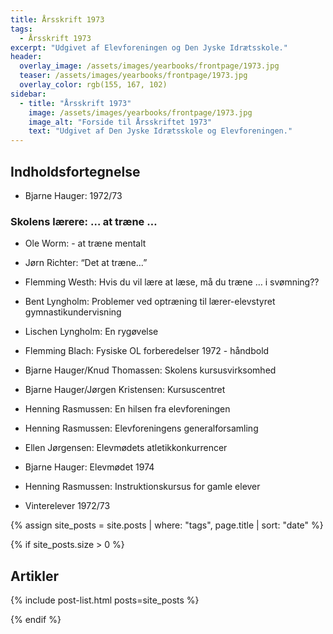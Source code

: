 ```yaml
---
title: Årsskrift 1973
tags:
  - Årsskrift 1973
excerpt: "Udgivet af Elevforeningen og Den Jyske Idrætsskole."
header:
  overlay_image: /assets/images/yearbooks/frontpage/1973.jpg
  teaser: /assets/images/yearbooks/frontpage/1973.jpg
  overlay_color: rgb(155, 167, 102)
sidebar:
  - title: "Årsskrift 1973"
    image: /assets/images/yearbooks/frontpage/1973.jpg
    image_alt: "Forside til Årsskriftet 1973"
    text: "Udgivet af Den Jyske Idrætsskole og Elevforeningen."
---
```


## Indholdsfortegnelse

- Bjarne Hauger: 1972/73

### Skolens lærere: … at træne …

- Ole Worm: - at træne mentalt
- Jørn Richter: “Det at træne…”
- Flemming Westh: Hvis du vil lære at læse, må du træne … i svømning??
- Bent Lyngholm: Problemer ved optræning til lærer-elevstyret gymnastikundervisning
- Lischen Lyngholm: En rygøvelse
- Flemming Blach: Fysiske OL forberedelser 1972 - håndbold

- Bjarne Hauger/Knud Thomassen: Skolens kursusvirksomhed
- Bjarne Hauger/Jørgen Kristensen: Kursuscentret
- Henning Rasmussen: En hilsen fra elevforeningen
- Henning Rasmussen: Elevforeningens generalforsamling
- Ellen Jørgensen: Elevmødets atletikkonkurrencer
- Bjarne Hauger: Elevmødet 1974
- Henning Rasmussen: Instruktionskursus for gamle elever
- Vinterelever 1972/73

{% assign site_posts = site.posts | where: "tags", page.title | sort: "date" %}

{% if site_posts.size > 0 %}

## Artikler

{% include post-list.html posts=site_posts %}

{% endif %}
